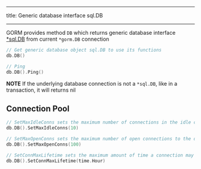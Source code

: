 * * *

title: Generic database interface sql.DB

* * *

GORM provides method `DB` which returns generic database interface [*sql.DB](http://golang.org/pkg/database/sql/#DB) from current `*gorm.DB` connection

```go
// Get generic database object sql.DB to use its functions
db.DB()

// Ping
db.DB().Ping()
```

**NOTE** If the underlying database connection is not a `*sql.DB`, like in a transaction, it will returns nil

## Connection Pool

```go
// SetMaxIdleConns sets the maximum number of connections in the idle connection pool.
db.DB().SetMaxIdleConns(10)

// SetMaxOpenConns sets the maximum number of open connections to the database.
db.DB().SetMaxOpenConns(100)

// SetConnMaxLifetime sets the maximum amount of time a connection may be reused.
db.DB().SetConnMaxLifetime(time.Hour)
```